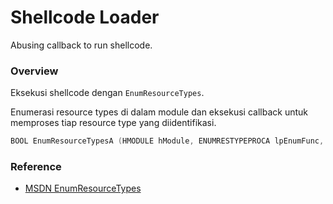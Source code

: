 # Shellcode Loader

Abusing callback to run shellcode.

### Overview

Eksekusi shellcode dengan `EnumResourceTypes`.

Enumerasi resource types di dalam module dan eksekusi callback untuk memproses tiap resource type yang diidentifikasi.

```c++
BOOL EnumResourceTypesA (HMODULE hModule, ENUMRESTYPEPROCA lpEnumFunc, LONG_PTR lParam);
```

### Reference 

- [MSDN EnumResourceTypes](https://docs.microsoft.com/en-us/windows/win32/api/winbase/nf-winbase-enumresourcetypesa)